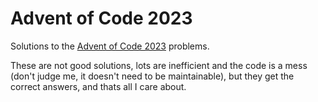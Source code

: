 # Advent of Code 2023

Solutions to the [Advent of Code 2023](https://adventofcode.com/) problems.

These are not good solutions, lots are inefficient and the code is a mess (don't judge me, it doesn't need to be maintainable), but they get the correct answers, and thats all I care about.

